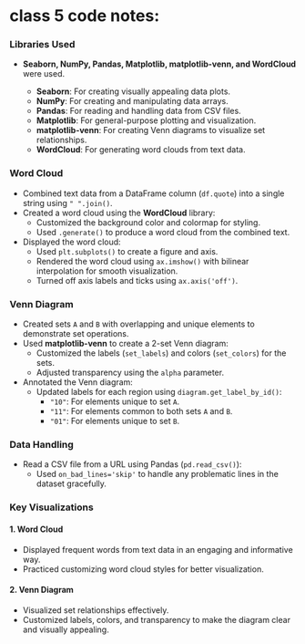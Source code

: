 
# class 5 code notes:

### **Libraries Used**
- **Seaborn, NumPy, Pandas, Matplotlib, matplotlib-venn, and WordCloud** were used.

  - **Seaborn**: For creating visually appealing data plots.
  - **NumPy**: For creating and manipulating data arrays.
  - **Pandas**: For reading and handling data from CSV files.
  - **Matplotlib**: For general-purpose plotting and visualization.
  - **matplotlib-venn**: For creating Venn diagrams to visualize set relationships.
  - **WordCloud**: For generating word clouds from text data.

### **Word Cloud**
- Combined text data from a DataFrame column (`df.quote`) into a single string using `" ".join()`.
- Created a word cloud using the **WordCloud** library:
  - Customized the background color and colormap for styling.
  - Used `.generate()` to produce a word cloud from the combined text.
- Displayed the word cloud:
  - Used `plt.subplots()` to create a figure and axis.
  - Rendered the word cloud using `ax.imshow()` with bilinear interpolation for smooth visualization.
  - Turned off axis labels and ticks using `ax.axis('off')`.

### **Venn Diagram**
- Created sets `A` and `B` with overlapping and unique elements to demonstrate set operations.
- Used **matplotlib-venn** to create a 2-set Venn diagram:
  - Customized the labels (`set_labels`) and colors (`set_colors`) for the sets.
  - Adjusted transparency using the `alpha` parameter.
- Annotated the Venn diagram:
  - Updated labels for each region using `diagram.get_label_by_id()`:
    - `"10"`: For elements unique to set `A`.
    - `"11"`: For elements common to both sets `A` and `B`.
    - `"01"`: For elements unique to set `B`.

### **Data Handling**
- Read a CSV file from a URL using Pandas (`pd.read_csv()`):
  - Used `on_bad_lines='skip'` to handle any problematic lines in the dataset gracefully.

### **Key Visualizations**
#### **1. Word Cloud**
- Displayed frequent words from text data in an engaging and informative way.
- Practiced customizing word cloud styles for better visualization.

#### **2. Venn Diagram**
- Visualized set relationships effectively.
- Customized labels, colors, and transparency to make the diagram clear and visually appealing.
